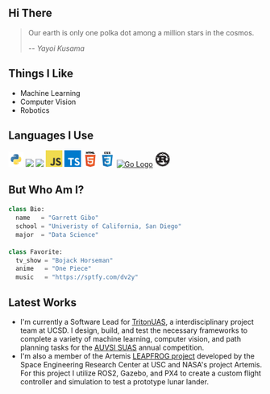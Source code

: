 ## Hi There

> Our earth is only one polka dot among a million stars in the cosmos.
>
> -- <cite>Yayoi Kusama</cite>

## Things I Like

- Machine Learning
- Computer Vision
- Robotics

## Languages I Use

<!--Python --> <a title="Python Logo" href="https://www.python.org/"><img width="30" alt="Python-logo-notext" src="https://raw.githubusercontent.com/github/explore/80688e429a7d4ef2fca1e82350fe8e3517d3494d/topics/python/python.png"></a>
<!--C++--> <a href="https://www.cplusplus.com/"><img src="https://img.icons8.com/color/35/000000/c-plus-plus-logo.png" width="33"/></a>
<!--C--> <a href="http://www.open-std.org/jtc1/sc22/wg14/"><img src="https://img.icons8.com/color/35/000000/c-programming.png" width="33"/></a>
<!--JavaScript--> <a title="JavaScript Logo" href="https://developer.mozilla.org/en-US/docs/Web/JavaScript"><img width="33" alt="Unofficial JavaScript logo 2" src="https://raw.githubusercontent.com/github/explore/80688e429a7d4ef2fca1e82350fe8e3517d3494d/topics/javascript/javascript.png"></a>
<!--TypeScript--> <a title="TypeScript Logo" href="https://www.typescriptlang.org/"><img width="33" alt="Typescript logo 2020" src="https://raw.githubusercontent.com/github/explore/80688e429a7d4ef2fca1e82350fe8e3517d3494d/topics/typescript/typescript.png"></a>
<!--HTML5--> <a href="https://html.spec.whatwg.org/multipage/"><img src="https://raw.githubusercontent.com/github/explore/80688e429a7d4ef2fca1e82350fe8e3517d3494d/topics/html/html.png" width="29" height="30" alt="HTML5 Logo" title="HTML5 Logo"></a>
<!--CSS--> <a href='https://www.w3.org/Style/CSS/Overview.en.html'><img src="https://raw.githubusercontent.com/github/explore/80688e429a7d4ef2fca1e82350fe8e3517d3494d/topics/css/css.png" width="30" alt="CSS Logo"></img></a>
<!--Go--> <a title="Go Logo" href="https://golang.org/"><img height="30" alt="Go Logo" src="https://golang.org/lib/godoc/images/go-logo-blue.svg"></a>
<!--Rust--> <a title="Rust Logo" href="https://www.rust-lang.org/"><img width="30" alt="Rust Logo" src="https://raw.githubusercontent.com/github/explore/80688e429a7d4ef2fca1e82350fe8e3517d3494d/topics/rust/rust.png"></a>

## But Who Am I?

```Python
class Bio:
  name   = "Garrett Gibo"
  school = "Univeristy of California, San Diego"
  major  = "Data Science"

class Favorite:
  tv_show = "Bojack Horseman"
  anime   = "One Piece"
  music   = "https://sptfy.com/dv2y"
```

## Latest Works

- I'm currently a Software Lead for [TritonUAS](https://tuas.ucsd.edu), a
  interdisciplinary project team at UCSD. I design, build, and test the
  necessary frameworks to complete a variety of machine learning, computer 
  vision, and path planning tasks for the 
  [AUVSI SUAS](https://www.auvsi-suas.org/competitions) annual competition.
- I'm also a member of the Artemis [LEAPFROG project](https://leapfrog.isi.edu) 
  developed by the Space Engineering Research Center at USC and NASA's project 
  Artemis. For this project I utilize ROS2, Gazebo, and PX4 to create a custom 
  flight controller and simulation to test a prototype lunar lander.
